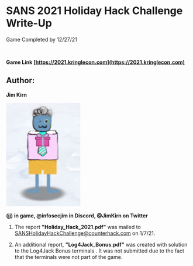 __SANS 2021 Holiday Hack Challenge Write-Up__
=============================================
Game Completed by 12/27/21

<img source="https://github.com/jjkirn/SANS_Holiday_Hack_2021/blob/main/images/kringlecon4.jpg" width="1024" />

**Game Link [https://2021.kringlecon.com](https://2021.kringlecon.com)**

Author:
--------
**Jim Kirn**

   ![jj](images/mrrobot.png)

__(jj) in game, @infosecjim in Discord, @JimKirn on Twitter__

1. The report **"Holiday_Hack_2021.pdf"** was mailed to [SANSHolidayHackChallenge@counterhack.com](https://counterhack.com) on 1/7/21.

2. An additional report, **"Log4Jack_Bonus.pdf"** was created with solution to the Log4Jack Bonus terminals . It was not submitted due to the fact that the terminals were not part of the game.

